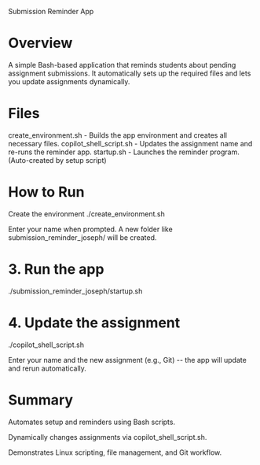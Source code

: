 Submission Reminder App
# Overview
A simple Bash-based application that reminds students about pending assignment submissions.
It automatically sets up the required files and lets you update assignments dynamically.

# Files
create_environment.sh - Builds the app environment and creates all necessary files.
copilot_shell_script.sh - Updates the assignment name and re-runs the reminder app.
startup.sh - Launches the reminder program. (Auto-created by setup script)

# How to Run

Create the environment
./create_environment.sh


Enter your name when prompted.
A new folder like submission_reminder_joseph/ will be created.

# 3. Run the app
./submission_reminder_joseph/startup.sh

# 4. Update the assignment
./copilot_shell_script.sh


Enter your name and the new assignment (e.g., Git) -- the app will update and rerun automatically.

# Summary

Automates setup and reminders using Bash scripts.

Dynamically changes assignments via copilot_shell_script.sh.

Demonstrates Linux scripting, file management, and Git workflow.
